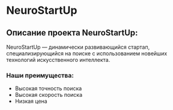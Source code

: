 # NeuroStartUp

## Описание проекта NeuroStartUp:
NeuroStartUp — динамически развивающийся стартап, специализирующийся на поиске с использованием новейших технологий искусственного интеллекта. 

### Наши преимущества:
* Высокая точность поиска
* Высокая скорость поиска
* Низкая цена
